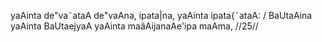 yaAinta de"va˜ataA de"vaAna, ipata|na, yaAinta ipata{˜ataA: /
BaUtaAina yaAinta BaUtaejyaA yaAinta maâAijanaAe'ipa maAma, //25//